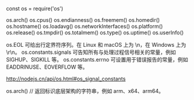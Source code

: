const os = require('os')

os.arch()
os.cpus()
os.endianness()
os.freemem()
os.homedir()
os.hostname()
os.loadavg()
os.networkInterfaces()
os.platform()
os.release()
os.tmpdir()
os.totalmem()
os.type()
os.uptime()
os.userInfo()

os.EOL 可给出行定界符序列。在 Linux 和 macOS 上为 \n，在 Windows 上为 \r\n。
os.constants.signals 可告知所有与处理过程信号相关的常量，例如 SIGHUP、SIGKILL 等。
os.constants.errno 可设置用于错误报告的常量，例如 EADDRINUSE、EOVERFLOW 等。

http://nodejs.cn/api/os.html#os_signal_constants

os.arch() // 返回标识底层架构的字符串，例如 arm、x64、arm64。


